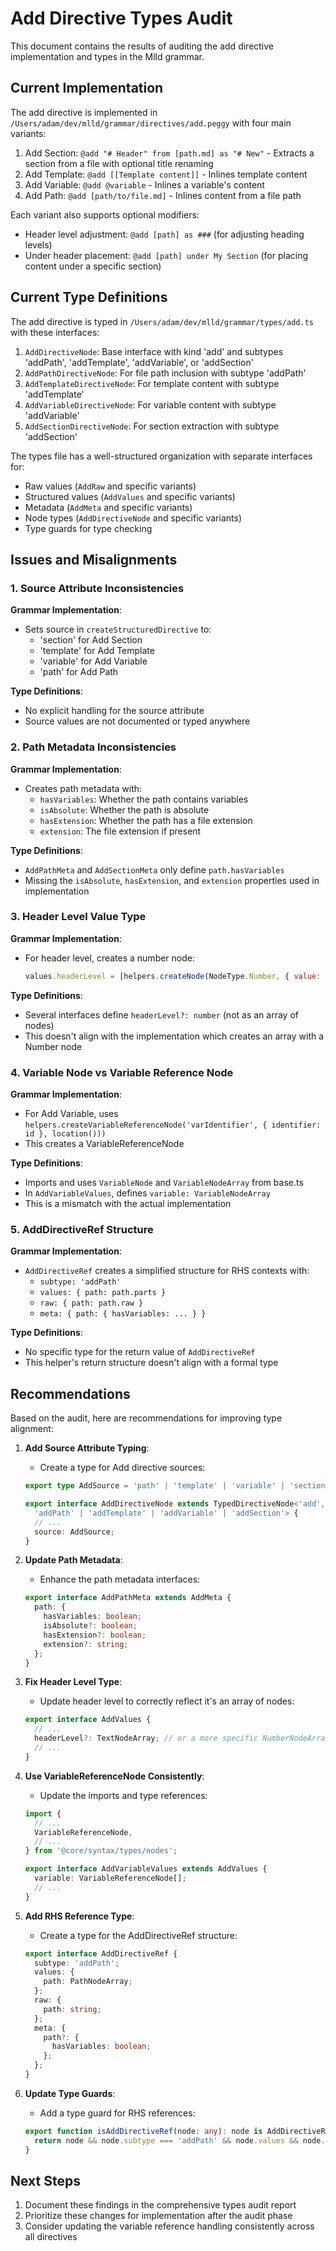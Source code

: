 # Add Directive Types Audit

This document contains the results of auditing the add directive implementation and types in the Mlld grammar.

## Current Implementation

The add directive is implemented in `/Users/adam/dev/mlld/grammar/directives/add.peggy` with four main variants:

1. Add Section: `@add "# Header" from [path.md] as "# New"` - Extracts a section from a file with optional title renaming
2. Add Template: `@add [[Template content]]` - Inlines template content
3. Add Variable: `@add @variable` - Inlines a variable's content
4. Add Path: `@add [path/to/file.md]` - Inlines content from a file path

Each variant also supports optional modifiers:
- Header level adjustment: `@add [path] as ###` (for adjusting heading levels)
- Under header placement: `@add [path] under My Section` (for placing content under a specific section)

## Current Type Definitions

The add directive is typed in `/Users/adam/dev/mlld/grammar/types/add.ts` with these interfaces:

1. `AddDirectiveNode`: Base interface with kind 'add' and subtypes 'addPath', 'addTemplate', 'addVariable', or 'addSection'
2. `AddPathDirectiveNode`: For file path inclusion with subtype 'addPath'
3. `AddTemplateDirectiveNode`: For template content with subtype 'addTemplate'
4. `AddVariableDirectiveNode`: For variable content with subtype 'addVariable'
5. `AddSectionDirectiveNode`: For section extraction with subtype 'addSection'

The types file has a well-structured organization with separate interfaces for:
- Raw values (`AddRaw` and specific variants)
- Structured values (`AddValues` and specific variants)
- Metadata (`AddMeta` and specific variants)
- Node types (`AddDirectiveNode` and specific variants)
- Type guards for type checking

## Issues and Misalignments

### 1. Source Attribute Inconsistencies

**Grammar Implementation**:
- Sets source in `createStructuredDirective` to:
  - 'section' for Add Section
  - 'template' for Add Template
  - 'variable' for Add Variable
  - 'path' for Add Path

**Type Definitions**:
- No explicit handling for the source attribute
- Source values are not documented or typed anywhere

### 2. Path Metadata Inconsistencies

**Grammar Implementation**:
- Creates path metadata with:
  - `hasVariables`: Whether the path contains variables
  - `isAbsolute`: Whether the path is absolute
  - `hasExtension`: Whether the path has a file extension
  - `extension`: The file extension if present

**Type Definitions**:
- `AddPathMeta` and `AddSectionMeta` only define `path.hasVariables`
- Missing the `isAbsolute`, `hasExtension`, and `extension` properties used in implementation

### 3. Header Level Value Type

**Grammar Implementation**:
- For header level, creates a number node:
  ```javascript
  values.headerLevel = [helpers.createNode(NodeType.Number, { value: headerLevelValue.value, raw: headerLevelValue.raw })];
  ```

**Type Definitions**:
- Several interfaces define `headerLevel?: number` (not as an array of nodes)
- This doesn't align with the implementation which creates an array with a Number node

### 4. Variable Node vs Variable Reference Node

**Grammar Implementation**:
- For Add Variable, uses `helpers.createVariableReferenceNode('varIdentifier', { identifier: id }, location()))`
- This creates a VariableReferenceNode

**Type Definitions**:
- Imports and uses `VariableNode` and `VariableNodeArray` from base.ts
- In `AddVariableValues`, defines `variable: VariableNodeArray`
- This is a mismatch with the actual implementation

### 5. AddDirectiveRef Structure

**Grammar Implementation**:
- `AddDirectiveRef` creates a simplified structure for RHS contexts with:
  - `subtype: 'addPath'`
  - `values: { path: path.parts }`
  - `raw: { path: path.raw }`
  - `meta: { path: { hasVariables: ... } }`

**Type Definitions**:
- No specific type for the return value of `AddDirectiveRef`
- This helper's return structure doesn't align with a formal type

## Recommendations

Based on the audit, here are recommendations for improving type alignment:

1. **Add Source Attribute Typing**:
   - Create a type for Add directive sources:
   ```typescript
   export type AddSource = 'path' | 'template' | 'variable' | 'section';
   
   export interface AddDirectiveNode extends TypedDirectiveNode<'add', 
     'addPath' | 'addTemplate' | 'addVariable' | 'addSection'> {
     // ...
     source: AddSource;
   }
   ```

2. **Update Path Metadata**:
   - Enhance the path metadata interfaces:
   ```typescript
   export interface AddPathMeta extends AddMeta {
     path: {
       hasVariables: boolean;
       isAbsolute?: boolean;
       hasExtension?: boolean;
       extension?: string;
     };
   }
   ```

3. **Fix Header Level Type**:
   - Update header level to correctly reflect it's an array of nodes:
   ```typescript
   export interface AddValues {
     // ...
     headerLevel?: TextNodeArray; // or a more specific NumberNodeArray if available
     // ...
   }
   ```

4. **Use VariableReferenceNode Consistently**:
   - Update the imports and type references:
   ```typescript
   import { 
     // ...
     VariableReferenceNode,
     // ... 
   } from '@core/syntax/types/nodes';
   
   export interface AddVariableValues extends AddValues {
     variable: VariableReferenceNode[];
     // ...
   }
   ```

5. **Add RHS Reference Type**:
   - Create a type for the AddDirectiveRef structure:
   ```typescript
   export interface AddDirectiveRef {
     subtype: 'addPath';
     values: {
       path: PathNodeArray;
     };
     raw: {
       path: string;
     };
     meta: {
       path?: {
         hasVariables: boolean;
       };
     };
   }
   ```

6. **Update Type Guards**:
   - Add a type guard for RHS references:
   ```typescript
   export function isAddDirectiveRef(node: any): node is AddDirectiveRef {
     return node && node.subtype === 'addPath' && node.values && node.values.path;
   }
   ```

## Next Steps

1. Document these findings in the comprehensive types audit report
2. Prioritize these changes for implementation after the audit phase
3. Consider updating the variable reference handling consistently across all directives